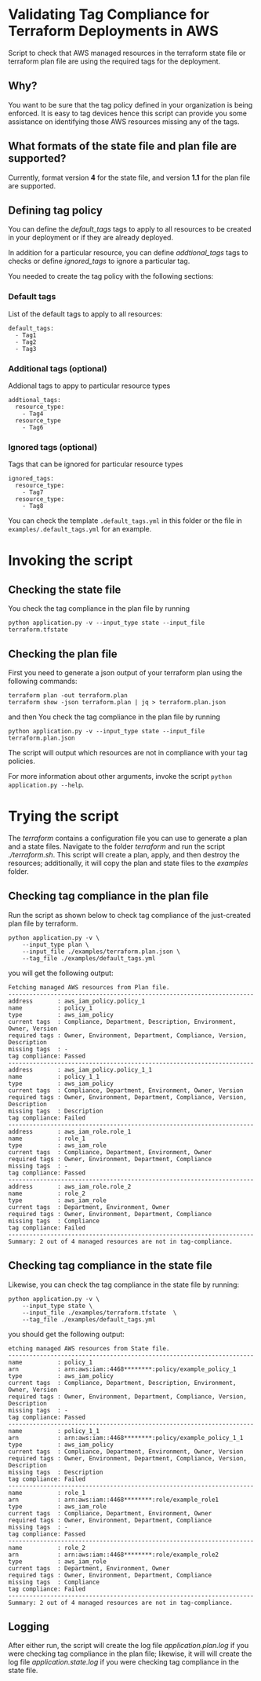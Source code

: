 # Validating Tag Compliance for Terraform Deployments in AWS

Script to check that AWS managed resources in the terraform state file or terraform plan file are using the required tags for the deployment.

## Why?

You want to be sure that the tag policy defined in your organization is being enforced. It is easy to tag devices hence this script can provide you some assistance on identifying those AWS resources missing any of the tags.

## What formats of the state file and plan file are supported?

Currently, format version **4** for the state file, and version **1.1** for the plan file are supported.

## Defining tag policy

You can define the *default_tags* tags to apply to all resources to be created in your deployment or if they are already deployed. 

In addition for a particular resource, you can define *addtional_tags* tags to checks or define *ignored_tags* to ignore a particular tag.

You needed to create the tag policy with the following sections:

### Default tags

List of the default tags to apply to all resources:

```
default_tags:
  - Tag1 
  - Tag2
  - Tag3
```

### Additional tags (optional)

Addional tags to appy to particular resource types

```
addtional_tags:
  resource_type:
    - Tag4
  resource_type
    - Tag6
```

### Ignored tags (optional)

Tags that can be ignored for particular resource types

```
ignored_tags:
  resource_type:
    - Tag7
  resource_type:
    - Tag8
```

You  can check the template `.default_tags.yml` in this folder or the file in `examples/.default_tags.yml` for an example.


# Invoking the script

## Checking the state file

You check the tag compliance in the plan file by running

```
python application.py -v --input_type state --input_file terraform.tfstate 
```

## Checking the plan file

First you need to generate a json output of your terraform plan using the following commands:

```
terraform plan -out terraform.plan
terraform show -json terraform.plan | jq > terraform.plan.json
```

and then You check the tag compliance in the plan file by running

```
python application.py -v --input_type state --input_file terraform.plan.json 
```

The script will output which resources are not in compliance with your tag policies.

For more information about other arguments, invoke the script `python application.py --help`.


# Trying the script

The *terraform* contains a configuration file you can use to generate a plan and a state files. Navigate to the folder *terraform* and run the script *./terraform.sh*. This script will create a plan, apply, and then destroy the resources; additionally, it will copy the plan and state files to the *examples* folder.


## Checking tag compliance in the plan file

Run the script as shown below to check tag compliance of the just-created plan file by terraform.

```
python application.py -v \
    --input_type plan \
    --input_file ./examples/terraform.plan.json \
    --tag_file ./examples/default_tags.yml
```

you will get the following output:

```
Fetching managed AWS resources from Plan file.
----------------------------------------------------------------------
address       : aws_iam_policy.policy_1
name          : policy_1
type          : aws_iam_policy
current tags  : Compliance, Department, Description, Environment, Owner, Version
required tags : Owner, Environment, Department, Compliance, Version, Description
missing tags  : -
tag compliance: Passed
----------------------------------------------------------------------
address       : aws_iam_policy.policy_1_1
name          : policy_1_1
type          : aws_iam_policy
current tags  : Compliance, Department, Environment, Owner, Version
required tags : Owner, Environment, Department, Compliance, Version, Description
missing tags  : Description
tag compliance: Failed
----------------------------------------------------------------------
address       : aws_iam_role.role_1
name          : role_1
type          : aws_iam_role
current tags  : Compliance, Department, Environment, Owner
required tags : Owner, Environment, Department, Compliance
missing tags  : -
tag compliance: Passed
----------------------------------------------------------------------
address       : aws_iam_role.role_2
name          : role_2
type          : aws_iam_role
current tags  : Department, Environment, Owner
required tags : Owner, Environment, Department, Compliance
missing tags  : Compliance
tag compliance: Failed
----------------------------------------------------------------------
Summary: 2 out of 4 managed resources are not in tag-compliance.
```

## Checking tag compliance in the state file

Likewise, you can check the tag compliance in the state file by running:

```
python application.py -v \
    --input_type state \
    --input_file ./examples/terraform.tfstate  \
    --tag_file ./examples/default_tags.yml
```

you should get the following output:

```
etching managed AWS resources from State file.
----------------------------------------------------------------------
name          : policy_1
arn           : arn:aws:iam::4468********:policy/example_policy_1
type          : aws_iam_policy
current tags  : Compliance, Department, Description, Environment, Owner, Version
required tags : Owner, Environment, Department, Compliance, Version, Description
missing tags  : -
tag compliance: Passed
----------------------------------------------------------------------
name          : policy_1_1
arn           : arn:aws:iam::4468********:policy/example_policy_1_1
type          : aws_iam_policy
current tags  : Compliance, Department, Environment, Owner, Version
required tags : Owner, Environment, Department, Compliance, Version, Description
missing tags  : Description
tag compliance: Failed
----------------------------------------------------------------------
name          : role_1
arn           : arn:aws:iam::4468********:role/example_role1
type          : aws_iam_role
current tags  : Compliance, Department, Environment, Owner
required tags : Owner, Environment, Department, Compliance
missing tags  : -
tag compliance: Passed
----------------------------------------------------------------------
name          : role_2
arn           : arn:aws:iam::4468********:role/example_role2
type          : aws_iam_role
current tags  : Department, Environment, Owner
required tags : Owner, Environment, Department, Compliance
missing tags  : Compliance
tag compliance: Failed
----------------------------------------------------------------------
Summary: 2 out of 4 managed resources are not in tag-compliance.
```

## Logging

After either run, the script will create the log file *application.plan.log* if you were checking tag compliance in the plan file; likewise, it will will create the log file *application.state.log* if you were checking tag compliance in the state file.